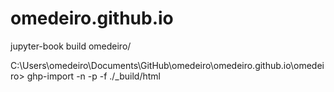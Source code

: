 # omedeiro.github.io


jupyter-book build omedeiro/

C:\Users\omedeiro\Documents\GitHub\omedeiro\omedeiro.github.io\omedeiro> ghp-import -n -p -f ./_build/html
